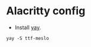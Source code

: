 # Alacritty config
- Install [yay](https://www.google.com/url?sa=t&rct=j&q=&esrc=s&source=web&cd=&cad=rja&uact=8&ved=2ahUKEwjIsJuv2eL6AhVq3TgGHTHvAqQQFnoECA4QAQ&url=https%3A%2F%2Faur.archlinux.org%2Fpackages%2Fyay&usg=AOvVaw0T3kNdIb9VcNPb3E_2PvJe).
```shell
yay -S ttf-meslo
```

